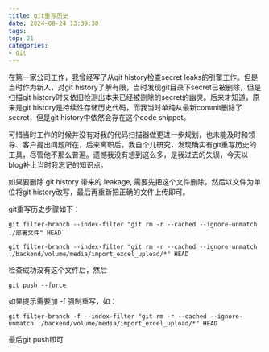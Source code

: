```yaml
---
title: git重写历史
date: 2024-08-24 13:39:30
tags:
top: 21
categories:
- Git
---
```


在第一家公司工作，我曾经写了从git history检查secret leaks的引擎工作。但是当时作为新人，对git history了解有限，当时发现git目录下secret已被删除，但是扫描git history时又依旧检测出本来已经被删除的secret的幽灵。后来才知道，原来是git history是持续性存储历史代码，而我当时单纯从最新commit删除了secret，但是git history中依然会存在这个code snippet。

可惜当时工作的时候并没有对我的代码扫描器做更进一步规划，也未能及时和领导、客户提出问题所在，后来离职后，我自个儿研究，发现确实有git重写历史的工具，尽管他不那么普遍。遗憾我没有想到这么多，是我过去的失误，今天以blog补上当时我忘记的知识点。

如果要删除 git history 带来的 leakage, 需要先把这个文件删除，然后以文件为单位将git history改写，最后再重新把正确的文件上传即可。

git重写历史步骤如下：

    git filter-branch --index-filter "git rm -r --cached --ignore-unmatch ./部署文件" HEAD`

    git filter-branch --index-filter "git rm -r --cached --ignore-unmatch ./backend/volume/media/import_excel_upload/*" HEAD

检查成功没有这个文件后，然后
    
    git push --force

如果提示需要加 -f 强制重写，如：

    git filter-branch -f --index-filter "git rm -r --cached --ignore-unmatch ./backend/volume/media/import_excel_upload/*" HEAD

最后git push即可
